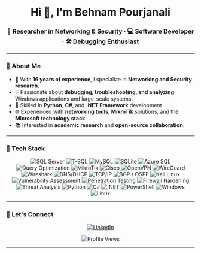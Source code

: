 <!-- Hero -->
<h1 align="center">Hi 👋, I'm Behnam Pourjanali</h1>
<h3 align="center">🔬 Researcher in Networking & Security · 💻 Software Developer · 🛠️ Debugging Enthusiast</h3>

---

### 🌌 About Me
- 🧭 With **16 years of experience**, I specialize in **Networking and Security research**.  
- 💡 Passionate about **debugging, troubleshooting, and analyzing** Windows applications and large-scale systems.  
- 🐍 Skilled in **Python**, **C#**, and **.NET Framework** development.  
- 🌐 Experienced with **networking tools**, **MikroTik** solutions, and the **Microsoft technology stack**.  
- 📚 Interested in **academic research** and **open-source collaboration**.  

---

### 🔧 Tech Stack

<p align="center">
  <img alt="SQL Server" src="https://img.shields.io/badge/SQL%20Server-CC2927?style=flat&logo=Microsoft%20SQL%20Server&logoColor=white" />
  <img alt="T-SQL" src="https://img.shields.io/badge/T--SQL-CC2927?style=flat&logo=Microsoft%20SQL%20Server&logoColor=white" />
  <img alt="MySQL" src="https://img.shields.io/badge/MySQL-4479A1?style=flat&logo=mysql&logoColor=white" />
  <img alt="SQLite" src="https://img.shields.io/badge/SQLite-003B57?style=flat&logo=sqlite&logoColor=white" />
  <img alt="Azure SQL" src="https://img.shields.io/badge/Azure%20SQL-0078D4?style=flat&logo=microsoftazure&logoColor=white" />
  <img alt="Query Optimization" src="https://img.shields.io/badge/Query%20Optimization-0A0A0A?style=flat&logo=sqlite&logoColor=white" />
  <img alt="MikroTik" src="https://img.shields.io/badge/MikroTik-FFCC33?style=flat&logo=mikrotik&logoColor=black" />
  <img alt="Cisco" src="https://img.shields.io/badge/Cisco-1BA0D7?style=flat&logo=cisco&logoColor=white" />
  <img alt="OpenVPN" src="https://img.shields.io/badge/OpenVPN-EA7E20?style=flat&logo=openvpn&logoColor=white" />
  <img alt="WireGuard" src="https://img.shields.io/badge/WireGuard-88171A?style=flat&logo=wireguard&logoColor=white" />
  <img alt="Wireshark" src="https://img.shields.io/badge/Wireshark-1679A7?style=flat&logo=wireshark&logoColor=white" />
  <img alt="DNS/DHCP" src="https://img.shields.io/badge/DNS%20%2F%20DHCP-0A0A0A?style=flat&logo=cloudflare&logoColor=white" />
  <img alt="TCP/IP" src="https://img.shields.io/badge/TCP%2FIP-0A0A0A?style=flat&logo=gnometerminal&logoColor=white" />
  <img alt="BGP / OSPF" src="https://img.shields.io/badge/BGP%20%2F%20OSPF-0A0A0A?style=flat&logo=router&logoColor=white" />
  <img alt="Kali Linux" src="https://img.shields.io/badge/Kali%20Linux-557C94?style=flat&logo=kalilinux&logoColor=white" />
  <img alt="Vulnerability Assessment" src="https://img.shields.io/badge/Vulnerability%20Assessment-0A0A0A?style=flat&logo=cve&logoColor=white" />
  <img alt="Penetration Testing" src="https://img.shields.io/badge/Penetration%20Testing-0A0A0A?style=flat&logo=kalilinux&logoColor=white" />
  <img alt="Firewall Hardening" src="https://img.shields.io/badge/Firewall%20Hardening-0A0A0A?style=flat&logo=fortinet&logoColor=white" />
  <img alt="Threat Analysis" src="https://img.shields.io/badge/Threat%20Analysis-0A0A0A?style=flat&logo=virustotal&logoColor=white" />
  <img alt="Python" src="https://img.shields.io/badge/Python-3776AB?style=flat&logo=python&logoColor=white" />
  <img alt="C#" src="https://img.shields.io/badge/C%23-239120?style=flat&logo=csharp&logoColor=white" />
  <img alt=".NET" src="https://img.shields.io/badge/.NET-512BD4?style=flat&logo=dotnet&logoColor=white" />
  <img alt="PowerShell" src="https://img.shields.io/badge/PowerShell-5391FE?style=flat&logo=powershell&logoColor=white" />
  <img alt="Windows" src="https://img.shields.io/badge/Windows-0078D6?style=flat&logo=windows&logoColor=white" />
  <img alt="Linux" src="https://img.shields.io/badge/Linux-FCC624?style=flat&logo=linux&logoColor=black" />
</p>

---

### 🤝 Let's Connect
<p align="center">
  <a href="https://www.linkedin.com/in/behnam-pourjanali/">
    <img alt="LinkedIn" src="https://img.shields.io/badge/LinkedIn-0A66C2?style=flat&logo=linkedin&logoColor=white" />
  </a>
</p>

<p align="center">
  <img alt="Profile Views" src="https://komarev.com/ghpvc/?username=pourjanali&style=flat-square&color=lightgray&label=Views" />
</p>

---
